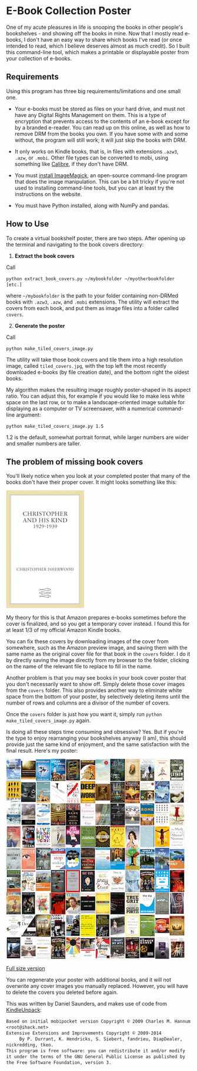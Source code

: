 # E-Book Collection Poster

One of my acute pleasures in life is snooping the books in other people's bookshelves - and showing off the books in mine. Now that I mostly read e-books, I don't have an easy way to share which books I've read (or once intended to read, which I believe deserves almost as much credit). So I built this command-line tool, which makes a printable or displayable poster from your collection of e-books.

## Requirements
Using this program has three big requirements/limitations and one small one.

* Your e-books must be stored as files on your hard drive, and must not have any Digital Rights Management on them. This is a type of encryption that prevents access to the contents of an e-book except for by a branded e-reader. You can read up on this online, as well as how to remove DRM from the books you own. If you have some with and some without, the program will still work; it will just skip the books with DRM.

* It only works on Kindle books, that is, in files with extensions `.azw3`, `.azw`, or `.mobi`. Other file types can be converted to mobi, using something like [Calibre](http://calibre-ebook.com/), if they don't have DRM.

* You must [install ImageMagick](https://www.imagemagick.org/script/binary-releases.php), an open-source command-line program that does the image manipulation. This can be a bit tricky if you're not used to installing command-line tools, but you can at least try the instructions on the website.

* You must have Python installed, along with NumPy and pandas.

## How to Use

To create a virtual bookshelf poster, there are two steps. After opening up the terminal and navigating to the book covers directory:

1) **Extract the book covers**

Call 

```
python extract_book_covers.py ~/mybookfolder ~/myotherbookfolder  [etc.]
```

where `~/mybookfolder` is the path to your folder containing non-DRMed books with `.azw3`, `.azw`, and `.mobi` extensions. The utility will extract the covers from each book, and put them as image files into a folder called `covers`.

2) **Generate the poster**

Call 

```
python make_tiled_covers_image.py 
```

The utility will take those book covers and tile them into a high resolution image, called `tiled_covers.jpg`, with the top left the most recently downloaded e-books (by file creation date), and the bottom right the oldest books.

My algorithm makes the resulting image roughly poster-shaped in its aspect ratio. You can adjust this, for example if you would like to make less white space on the last row, or to make a landscape-oriented image suitable for displaying as a computer or TV screensaver, with a numerical command-line argument:

```
python make_tiled_covers_image.py 1.5
```

1.2 is the default, somewhat portrait format, while larger numbers are wider and smaller numbers are taller.

## The problem of missing book covers

You'll likely notice when you look at your completed poster that many of the books don't have their proper cover. It might looks something like this:

![Example missing cover](example_missing_cover.jpeg)

My theory for this is that Amazon prepares e-books sometimes before the cover is finalized, and so you get a temporary cover instead. I found this for at least 1/3 of my official Amazon Kindle books. 

You can fix these covers by downloading images of the cover from somewhere, such as the Amazon preview image, and saving them with the same name as the original cover file for that book in the `covers` folder. I do it by directly saving the image directly from my browser to the folder, clicking on the name of the relevant file to replace to fill in the name. 

Another problem is that you may see books in your book cover poster that you don't necessarily want to show off. Simply delete those cover images from the `covers` folder. This also provides another way to eliminate white space from the bottom of your poster, by selectively deleting items until the number of rows and columns are a divisor of the number of covers.

Once the `covers` folder is just how you want it, simply run `python make_tiled_covers_image.py` again.

Is doing all these steps time consuming and obsessive? Yes. But if you're the type to enjoy rearranging your bookshelves anyway (I am), this should provide just the same kind of enjoyment, and the same satisfaction with the final result. Here's my poster:

![Example poster](example_poster_smaller.jpg)

[Full size version](example_poster.jpg)

You can regenerate your poster with additional books, and it will not overwrite any cover images you manually replaced. However, you will have to delete the covers you deleted before again.

This was written by Daniel Saunders, and makes use of code from [KindleUnpack](https://github.com/kevinhendricks/KindleUnpack):
	
    Based on initial mobipocket version Copyright © 2009 Charles M. Hannum <root@ihack.net>
    Extensive Extensions and Improvements Copyright © 2009-2014 
         By P. Durrant, K. Hendricks, S. Siebert, fandrieu, DiapDealer, nickredding, tkeo.
    This program is free software: you can redistribute it and/or modify
    it under the terms of the GNU General Public License as published by
    the Free Software Foundation, version 3.

